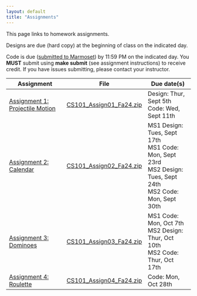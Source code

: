 ```yaml
---
layout: default
title: "Assignments"
---
```


This page links to homework assignments.

Designs are due (hard copy) at the beginning of class on the indicated day.

Code is due (<a href="../submitting.html">submitted to Marmoset</a>) by 11:59 PM on the indicated day. You **MUST** submit using **make submit** (see assignment instructions) to receive credit. If you have issues submitting, please contact your instructor.

Assignment | File | Due date(s)
---------- | ---- | -----------
[Assignment 1: Projectile Motion](assign01.html) | [CS101\_Assign01\_Fa24.zip](CS101_Assign01_Fa24.zip) | Design: Thur, Sept 5th<br>Code: Wed, Sept 11th
[Assignment 2: Calendar](assign02.html) | [CS101\_Assign02\_Fa24.zip](CS101_Assign02_Fa24.zip) | MS1 Design: Tues, Sept 17th<br>MS1 Code: Mon, Sept 23rd<br>MS2 Design: Tues, Sept 24th<br>MS2 Code: Mon, Sept 30th
[Assignment 3: Dominoes](assign03.html) | [CS101\_Assign03\_Fa24.zip](CS101_Assign03_Fa24.zip) | MS1 Code: Mon, Oct 7th<br>MS2 Design: Thur, Oct 10th<br>MS2 Code: Thur, Oct 17th
[Assignment 4: Roulette](assign04.html) | [CS101\_Assign04\_Fa24.zip](CS101_Assign04_Fa24.zip) | Code: Mon, Oct 28th

<!--
[Assignment 5: Struct Exercises](assign05.html) | n/a | Thur, Apr 11th
[Assignment 6: Chomp, Chomp, Chomp!](assign06.html) | [CS101\_Assign06\_Sp24.zip](CS101_Assign06_Sp24.zip) | MS1 Code: Mon, Apr 22nd<br>MS2 Code: Wed, May 1st
-->

<!-- vim:set wrap: ­-->
<!-- vim:set linebreak: -->
<!-- vim:set nolist: -->
